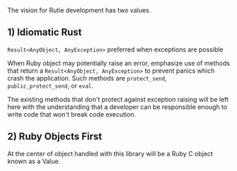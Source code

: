 The vision for Rutie development has two values.

## 1) Idiomatic Rust

`Result<AnyObject, AnyException>` preferred when exceptions are possible

When Ruby object may potentially raise an error, emphasize use of methods that return
a `Result<AnyObject, AnyException>` to prevent panics which crash the application.  Such
methods are `protect_send`, `public_protect_send`, or `eval`.

The existing methods that don't protect against exception raising will be left here with
the understanding that a developer can be responsible enough to write code that won't break
code execution.

## 2) Ruby Objects First

At the center of object handled with this library will be a Ruby C object known
as a Value.
